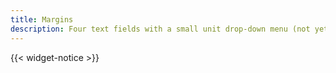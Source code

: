 ```yaml
---
title: Margins
description: Four text fields with a small unit drop-down menu (not yet documented)
---
```


{{< widget-notice >}}
